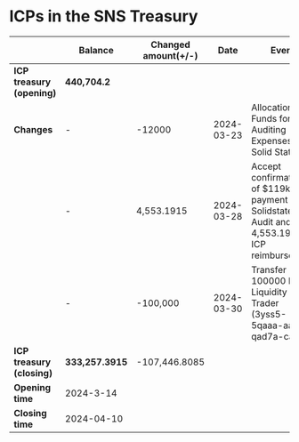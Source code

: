 # ICPs in the SNS Treasury

|                            | **Balance**      | **Changed amount(+/-)** | **Date**   | **Event**                                                    | **Proposal Id** |
| -------------------------- | ---------------- | ----------------------- | ---------- | ------------------------------------------------------------ | --------------- |
| **ICP treasury (opening)** | **440,704.2**    |                         |            |                                                              |                 |
| **Changes**                | -                | -12000                  | 2024-03-23 | Allocation of Funds for Auditing Expenses to Solid State     | 27              |
|                            | -                | 4,553.1915              | 2024-03-28 | Accept confirmation of $119k payment for Solidstate Audit and 4,553.1915 ICP reimbursement | 60              |
|                            | -                | -100,000                | 2024-03-30 | Transfer 100000 ICP to Liquidity Trader (3yss5-5qaaa-aaaar-qad7a-cai) | 39              |
| **ICP treasury (closing)** | **333,257.3915** | -107,446.8085           |            |                                                              |                 |
| **Opening time**           | 2024-3-14        |                         |            |                                                              |                 |
| **Closing time**           | 2024-04-10       |                         |            |                                                              |                 |